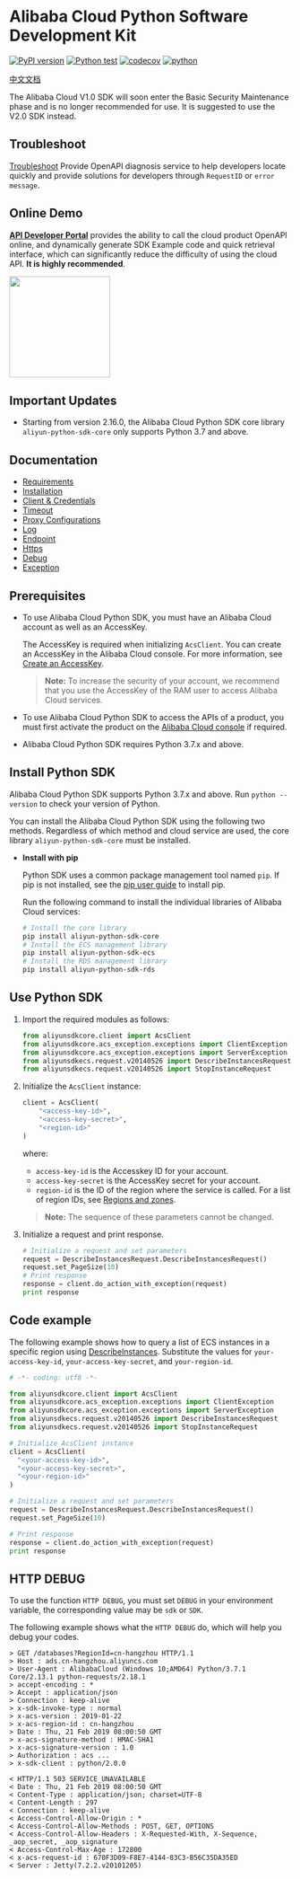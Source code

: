 # Alibaba Cloud Python Software Development Kit

[![PyPI version](https://badge.fury.io/py/aliyun-python-sdk-core.svg)](https://badge.fury.io/py/aliyun-python-sdk-core)
[![Python test](https://github.com/aliyun/aliyun-openapi-python-sdk/actions/workflows/test.yml/badge.svg)](https://github.com/aliyun/aliyun-openapi-python-sdk/actions/workflows/test.yml)
[![codecov](https://codecov.io/gh/aliyun/aliyun-openapi-python-sdk/graph/badge.svg?token=qmWxah6dPs)](https://codecov.io/gh/aliyun/aliyun-openapi-python-sdk)
[![python](https://img.shields.io/pypi/pyversions/aliyun-python-sdk-core.svg)](https://img.shields.io/pypi/pyversions/aliyun-python-sdk-core.svg)

[中文文档](./README_zh.md)

The Alibaba Cloud V1.0 SDK will soon enter the Basic Security Maintenance phase and is no longer recommended for use. It is suggested to use the V2.0 SDK instead.

## Troubleshoot

[Troubleshoot](https://api.alibabacloud.com/troubleshoot?source=github_sdk) Provide OpenAPI diagnosis service to help developers locate quickly and provide solutions for developers through `RequestID` or `error message`.

## Online Demo

**[API Developer Portal](https://api.alibabacloud.com)** provides the ability to call the cloud product OpenAPI online, and dynamically generate SDK Example code and quick retrieval interface, which can significantly reduce the difficulty of using the cloud API. **It is highly recommended**.

<a href="https://api.alibabacloud.com" target="api_explorer">
  <img src="https://img.alicdn.com/tfs/TB12GX6zW6qK1RjSZFmXXX0PFXa-744-122.png" width="180" />
</a>

## Important Updates

- Starting from version 2.16.0, the Alibaba Cloud Python SDK core library `aliyun-python-sdk-core` only supports Python 3.7 and above.

## Documentation

- [Requirements](docs/0-Requirement-EN.md)
- [Installation](./docs/1-Installation-EN.md)
- [Client & Credentials](./docs/2-Client-EN.md)
- [Timeout](./docs/3-Timeout-EN.md)
- [Proxy Configurations](./docs/4-Proxy-EN.md)
- [Log](./docs/5-Log-EN.md)
- [Endpoint](./docs/6-Endpoint-EN.md)
- [Https](./docs/7-Https-EN.md)
- [Debug](./docs/8-Debug-EN.md)
- [Exception](./docs/9-Exception-EN.md)

## Prerequisites

- To use Alibaba Cloud Python SDK, you must have an Alibaba Cloud account as well as an AccessKey.

	The AccessKey is required when initializing `AcsClient`. You can create an AccessKey in the Alibaba Cloud console. For more information, see [Create an AccessKey](https://usercenter.console.aliyun.com/?spm=5176.doc52740.2.3.QKZk8w#/manage/ak).

	> **Note:** To increase the security of your account, we recommend that you use the AccessKey of the RAM user to access Alibaba Cloud services.

- To use Alibaba Cloud Python SDK to access the APIs of a product, you must first activate the product on the [Alibaba Cloud console](https://home.console.aliyun.com/?spm=5176.doc52740.2.4.QKZk8w) if required.

- Alibaba Cloud Python SDK requires Python 3.7.x and above.

## Install Python SDK

Alibaba Cloud Python SDK supports Python 3.7.x and above. Run ``python --version`` to check your version of Python.

You can install the Alibaba Cloud Python SDK using the following two methods. Regardless of which method and cloud service are used, the core library `aliyun-python-sdk-core` must be installed.

- **Install with pip**

	Python SDK uses a common package management tool named `pip`. If pip is not installed, see the [pip user guide](https://pip.pypa.io/en/stable/installing/?spm=5176.doc53090.2.7.zHDiNV "pip User Guide") to install pip.

	Run the following command to install the individual libraries of Alibaba Cloud services:

	```bash
	# Install the core library
	pip install aliyun-python-sdk-core
	# Install the ECS management library
	pip install aliyun-python-sdk-ecs
	# Install the RDS management library
	pip install aliyun-python-sdk-rds
	```

## Use Python SDK

1. Import the required modules as follows:

    ```python
    from aliyunsdkcore.client import AcsClient
    from aliyunsdkcore.acs_exception.exceptions import ClientException
    from aliyunsdkcore.acs_exception.exceptions import ServerException
    from aliyunsdkecs.request.v20140526 import DescribeInstancesRequest
    from aliyunsdkecs.request.v20140526 import StopInstanceRequest
    ```
2. Initialize the `AcsClient` instance:

    ```python
    client = AcsClient(
        "<access-key-id>",
        "<access-key-secret>",
        "<region-id>"
    )
    ```

	where:

	- `access-key-id` is the Accesskey ID for your account.
	- `access-key-secret` is the AccessKey secret for your account.
	- `region-id` is the ID of the region where the service is called. For a list of region IDs, see [Regions and zones](https://www.alibabacloud.com/help/doc-detail/40654.html).

	> **Note:** The sequence of these parameters cannot be changed.

3. Initialize a request and print response.

	```python
	# Initialize a request and set parameters
	request = DescribeInstancesRequest.DescribeInstancesRequest()
	request.set_PageSize(10)
	# Print response
	response = client.do_action_with_exception(request)
	print response
	```

## Code example

The following example shows how to query a list of ECS instances in a specific region using [DescribeInstances](~~25506~~). Substitute the values for `your-access-key-id`, `your-access-key-secret`, and `your-region-id`.

```python
# -*- coding: utf8 -*-

from aliyunsdkcore.client import AcsClient
from aliyunsdkcore.acs_exception.exceptions import ClientException
from aliyunsdkcore.acs_exception.exceptions import ServerException
from aliyunsdkecs.request.v20140526 import DescribeInstancesRequest
from aliyunsdkecs.request.v20140526 import StopInstanceRequest

# Initialize AcsClient instance
client = AcsClient(
  "<your-access-key-id>",
  "<your-access-key-secret>",
  "<your-region-id>"
)

# Initialize a request and set parameters
request = DescribeInstancesRequest.DescribeInstancesRequest()
request.set_PageSize(10)

# Print response
response = client.do_action_with_exception(request)
print response
```

## HTTP DEBUG

To use the function `HTTP DEBUG`, you must set `DEBUG` in your environment variable, the corresponding value
may be `sdk` or `SDK`.

The following example shows what the `HTTP DEBUG` do, which will help you debug your codes.

```plaintext
> GET /databases?RegionId=cn-hangzhou HTTP/1.1
> Host : ads.cn-hangzhou.aliyuncs.com
> User-Agent : AlibabaCloud (Windows 10;AMD64) Python/3.7.1 Core/2.13.1 python-requests/2.18.1
> accept-encoding : *
> Accept : application/json
> Connection : keep-alive
> x-sdk-invoke-type : normal
> x-acs-version : 2019-01-22
> x-acs-region-id : cn-hangzhou
> Date : Thu, 21 Feb 2019 08:00:50 GMT
> x-acs-signature-method : HMAC-SHA1
> x-acs-signature-version : 1.0
> Authorization : acs ...
> x-sdk-client : python/2.0.0

< HTTP/1.1 503 SERVICE_UNAVAILABLE
< Date : Thu, 21 Feb 2019 08:00:50 GMT
< Content-Type : application/json; charset=UTF-8
< Content-Length : 297
< Connection : keep-alive
< Access-Control-Allow-Origin : *
< Access-Control-Allow-Methods : POST, GET, OPTIONS
< Access-Control-Allow-Headers : X-Requested-With, X-Sequence, _aop_secret, _aop_signature
< Access-Control-Max-Age : 172800
< x-acs-request-id : 670F3D09-F8E7-4144-83C3-B56C35DA35ED
< Server : Jetty(7.2.2.v20101205)
```
